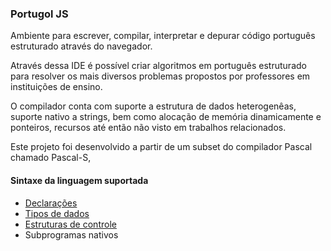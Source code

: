 ### Portugol JS
Ambiente para escrever, compilar, interpretar e depurar código português estruturado através do navegador.

Através dessa IDE é possível criar algoritmos em português estruturado para resolver os mais diversos problemas propostos por professores em instituições de ensino.

O compilador conta com suporte a estrutura de dados heterogenêas, suporte nativo a strings, bem como alocação de memória dinamicamente e ponteiros, recursos até então não visto em trabalhos relacionados.

Este projeto foi desenvolvido a partir de um subset do compilador Pascal chamado Pascal-S, 

#### Sintaxe da linguagem suportada
* [Declarações](https://github.com/JaconsMorais/portugoljs.github.io/blob/master/declaration.md)
* [Tipos de dados](https://github.com/JaconsMorais/portugoljs.github.io/blob/master/dataTypes.md)
* [Estruturas de controle](https://github.com/JaconsMorais/portugoljs.github.io/blob/master/struct.md)
* Subprogramas nativos



<br>
